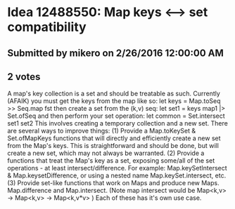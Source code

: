 # Idea 12488550: Map keys <--> set compatibility #

## Submitted by mikero on 2/26/2016 12:00:00 AM

## 2 votes

A map's key collection is a set and should be treatable as such. Currently (AFAIK) you must get the keys from the map like so:
let keys = Map.toSeq >> Seq.map fst
then create a set from the (k,v) seq:
let set1 = keys map1 |> Set.ofSeq
and then perform your set operation:
let common = Set.intersect set1 set2
This involves creating a temporary collection and a new set.
There are several ways to improve things:
(1) Provide a Map.toKeySet & Set.ofMapKeys functions that will directly and efficiently create a new set from the Map's keys. This is straightforward and should be done, but will create a new set, which may not always be warranted.
(2) Provide a functions that treat the Map's key as a set, exposing some/all of the set operations - at least intersect/difference.
For example: Map.keySetIntersect & Map.keysetDifference, or using a nested name Map.keySet.intersect, etc.
(3) Provide set-like functions that work on Maps and produce new Maps. Map.difference and Map.intersect. (Note map intersect would be Map<k,v> -> Map<k,v> -> Map<k,v*v> )
Each of these has it's own use case.




